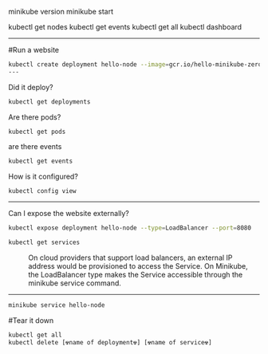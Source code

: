 minikube version
minikube start


kubectl get nodes
kubectl get events
kubectl get all
kubectl dashboard


---

#Run a website
```bash
kubectl create deployment hello-node --image=gcr.io/hello-minikube-zero-install/hello-node
---
```
Did it deploy?
```sh
kubectl get deployments
```
Are there pods?
```docker  
kubectl get pods
```
are there events
```sh
kubectl get events
```
How is it configured?
```sh
kubectl config view
```
---
Can I expose the website externally?
```sh
kubectl expose deployment hello-node --type=LoadBalancer --port=8080

kubectl get services

```
<menu> On cloud providers that support load balancers, an external IP address would be provisioned to access the Service. On Minikube, the LoadBalancer type makes the Service accessible through the minikube service command. 
</menu>

---
```sh
minikube service hello-node
```
#Tear it down
```sh
kubectl get all
kubectl delete [☢️️️name of deployment☢️️️] [☢️️️name of service☢️️]
```

